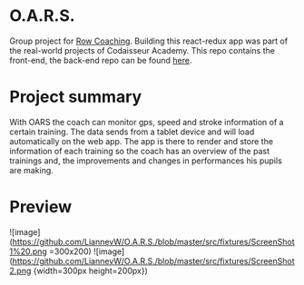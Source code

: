 # O.A.R.S.

Group project for [Row Coaching](http://rowcoaching.com/). Building this react-redux app was part of the real-world projects of Codaisseur Academy. This repo contains the front-end, the back-end repo can be found [here](https://github.com/nojas01/oars-api).

# Project summary

With  OARS  the coach can monitor gps, speed and stroke information of a certain training. The data sends from a tablet device and will load automatically on the web app. The app is there to render and store the information of each training so the coach has an overview of the past trainings and, the improvements and changes in performances his pupils are making.

# Preview

![image](https://github.com/LiannevW/O.A.R.S./blob/master/src/fixtures/ScreenShot1%20.png =300x200)
![image](https://github.com/LiannevW/O.A.R.S./blob/master/src/fixtures/ScreenShot2.png {width=300px height=200px})
